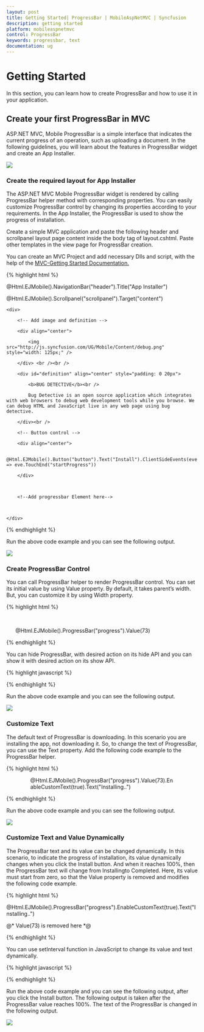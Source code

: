 ```yaml
---
layout: post
title: Getting Started| ProgressBar | MobileAspNetMVC | Syncfusion
description: getting started
platform: mobileaspnetmvc
control: ProgressBar
keywords: progressbar, text
documentation: ug
---
```


# Getting Started

In this section, you can learn how to create ProgressBar and how to use it in your application.

## Create your first ProgressBar in MVC

ASP.NET MVC, Mobile ProgressBar is a simple interface that indicates the current progress of an operation, such as uploading a document. In the following guidelines, you will learn about the features in ProgressBar widget and create an App Installer.

![](Getting-Started_images/Getting-Started_img1.png)



### Create the required layout for App Installer

The ASP.NET MVC Mobile ProgressBar widget is rendered by calling ProgressBar helper method with corresponding properties. You can easily customize ProgressBar control by changing its properties according to your requirements. In the App Installer, the ProgressBar is used to show the progress of installation. 

Create a simple MVC application and paste the following header and scrollpanel layout page content inside the body tag of layout.cshtml. Paste other templates in the view page for ProgressBar creation. 

You can create an MVC Project and add necessary Dlls and script, with the help of the [MVC-Getting Started Documentation.](https://help.syncfusion.com/aspnetmvc/getting-started )


{% highlight html %}
<!-- Layout Page Content -->
<!-- header control -->
@Html.EJMobile().NavigationBar("header").Title("App Installer")

<!-- ScrollPanel -->
@Html.EJMobile().Scrollpanel("scrollpanel").Target("content")





<!-- View Page Content -->

<div id="content">

    <div>

        <!-- Add image and definition -->

        <div align="center">

            <img src="http://js.syncfusion.com/UG/Mobile/Content/debug.png" style="width: 125px;" />

        </div> <br /><br />

        <div id="definition" align="center" style="padding: 0 20px">

            <b>BUG DETECTIVE</b><br />

            Bug Detective is an open source application which integrates with web browsers to debug web development tools while you browse. We can debug HTML and JavaScript live in any web page using bug detective.

        </div><br />

        <!-- Button control -->

        <div align="center">

            @Html.EJMobile().Button("button").Text("Install").ClientSideEvents(eve => eve.TouchEnd("startProgress"))

        </div>



        <!--Add progressbar Element here-->



    </div>

</div>

{% endhighlight %}


Run the above code example and you can see the following output.

![](Getting-Started_images/Getting-Started_img2.png)



### Create ProgressBar Control

You can call ProgressBar helper to render ProgressBar control. You can set its initial value by using Value property. By default, it takes parent’s width. But, you can customize it by using Width property.

{% highlight html %}

 <!--ProgressBar control -->


      @Html.EJMobile().ProgressBar("progress").Value(73)


{% endhighlight %}

You can hide ProgressBar, with desired action on its hide API and you can show it with desired action on its show API.

{% highlight javascript %}

<script>

$(function () {

window.progressObject = $("#progress").data("ejmProgress"); // create object for progressbar

$("#progress").hide();//to hide progressbar at initialize

});

function startProgress(args) {

$(".e-m-btnwrapper").hide();//to hide button

$("#progress").show();// to show progressbar

}

</script>

{% endhighlight %}

Run the above code example and you can see the following output.

![](Getting-Started_images/Getting-Started_img3.png)



### Customize Text

The default text of ProgressBar is downloading. In this scenario you are installing the app, not downloading it. So, to change the text of ProgressBar, you can use the Text property. Add the following code example to the ProgressBar helper.

{% highlight html %}

<!-- Progressbar control -->

<div style="width: 75%; margin:auto;">

  @Html.EJMobile().ProgressBar("progress").Value(73).EnableCustomText(true).Text("Installing..")

 </div>

{% endhighlight %}

Run the above code example and you can see the following output.

![](Getting-Started_images/Getting-Started_img4.png)



### Customize Text and Value Dynamically

The ProgressBar text and its value can be changed dynamically. In this scenario, to indicate the progress of installation, its value dynamically changes when you click the Install button. And when it reaches 100%, then the ProgressBar text will change from Installingto Completed. Here, its value must start from zero, so that the Value property is removed and modifies the following code example.  

{% highlight html %}

<!-- Progressbar control -->



@Html.EJMobile().ProgressBar("progress").EnableCustomText(true).Text("Installing..")

@* Value(73) is removed here *@


{% endhighlight %}

You can use setInterval function in JavaScript to change its value and text dynamically.

{% highlight javascript %}

<script>

window.currValue = 0;

$(function () {

window.progressObject = $("#progress").data("ejmProgress"); // create object for progressbar

$("#progress").hide(); //to hide progressbar at starting

});

function startProgress(args) {

$(".e-m-btnwrapper").hide(); //to hide button

$("#progress").show(); // to show progressbar

window.timeInterval = setInterval(runProgress, 100); //set time intervel to repeat the process

}

function runProgress() {

progressObject.option("value", window.currValue); //set value for progress

var value = currValue++;

if (value == 100) {

progressObject.option("text", "Completed..."); // change the text when it reaches 100%

clearInterval(window.timeInterval); //to clear time interval

}

}

    </script>


{% endhighlight %}


Run the above code example and you can see the following output, after you click the Install button. The following output is taken after the ProgressBar value reaches 100%. The text of the ProgressBar is changed in the following output.	



![](Getting-Started_images/Getting-Started_img5.png)



